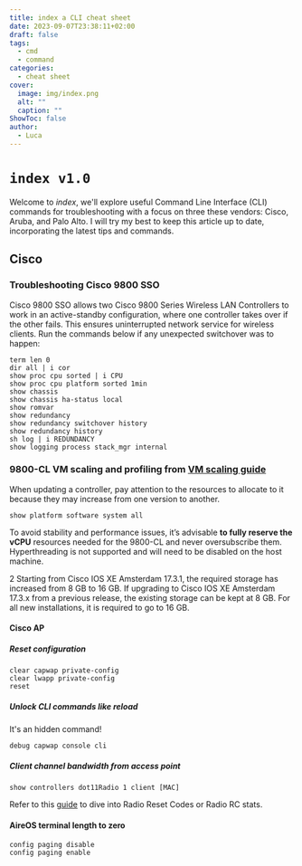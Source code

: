 ```yaml
---
title: index a CLI cheat sheet
date: 2023-09-07T23:38:11+02:00
draft: false
tags:
  - cmd
  - command
categories:
  - cheat sheet
cover:
  image: img/index.png
  alt: ""
  caption: ""
ShowToc: false
author:
  - Luca
---
```

# `index v1.0`
Welcome to *index*, we'll explore useful Command Line Interface (CLI) commands for troubleshooting with a focus on three these vendors: Cisco, Aruba, and Palo Alto.
I will try my best to keep this article up to date, incorporating the latest tips and commands.
## Cisco

### Troubleshooting Cisco 9800 SSO
Cisco 9800 SSO allows two Cisco 9800 Series Wireless LAN Controllers to work in an active-standby configuration, where one controller takes over if the other fails. This ensures uninterrupted network service for wireless clients. Run the commands below if any unexpected switchover was to happen:
```
term len 0
dir all | i cor
show proc cpu sorted | i CPU
show proc cpu platform sorted 1min
show chassis
show chassis ha-status local
show romvar
show redundancy
show redundancy switchover history
show redundancy history
sh log | i REDUNDANCY
show logging process stack_mgr internal
```
### 9800-CL VM scaling and profiling from [VM scaling guide](https://www.cisco.com/c/en/us/products/collateral/wireless/catalyst-9800-cl-wireless-controller-cloud/nb-06-cat9800-cl-wirel-cloud-dep-guide-cte-en.html)
When updating a controller, pay attention to the resources to allocate to it because they may increase from one version to another.
```
show platform software system all
```

To avoid stability and performance issues, it’s advisable **to fully reserve the vCPU** resources needed for the 9800-CL and never oversubscribe them. Hyperthreading is not supported and will need to be disabled on the host machine.

2 Starting from Cisco IOS XE Amsterdam 17.3.1, the required storage has increased from 8 GB to 16 GB. If upgrading to Cisco IOS XE Amsterdam 17.3.x from a previous release, the existing storage can be kept at 8 GB. For all new installations, it is required to go to 16 GB.
#### Cisco AP
##### Reset configuration
```
clear capwap private-config  
clear lwapp private-config  
reset
```
##### Unlock CLI commands like reload
It's an hidden command!
```
debug capwap console cli
```
##### Client channel bandwidth from access point
```
show controllers dot11Radio 1 client [MAC]
```

Refer to this [guide](https://www.cisco.com/c/en/us/td/docs/wireless/access_point/tech-notes/ap-radio-reset-codes.html) to dive into Radio Reset Codes or Radio RC stats.
#### AireOS terminal length to zero
```
config paging disable
config paging enable
```
